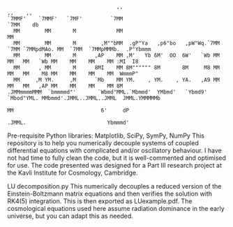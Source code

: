 ```                                                                                                                     
                                   ,,                                                 ,,    ,,                       
`7MMF'    `7MMF'   `7MF'         `7MM                                               `7MM    db                       
  MM        MM       M             MM                                                 MM                             
  MM        MM       M        ,M""bMM  .gP"Ya   ,p6"bo   ,pW"Wq.`7MM  `7MM `7MMpdMAo. MM  `7MM  `7MMpMMMb.  .P"Ybmmm 
  MM        MM       M      ,AP    MM ,M'   Yb 6M'  OO  6W'   `Wb MM    MM   MM   `Wb MM    MM    MM    MM :MI  I8   
  MM      , MM       M      8MI    MM 8M"""""" 8M       8M     M8 MM    MM   MM    M8 MM    MM    MM    MM  WmmmP"   
  MM     ,M YM.     ,M      `Mb    MM YM.    , YM.    , YA.   ,A9 MM    MM   MM   ,AP MM    MM    MM    MM 8M        
.JMMmmmmMMM  `bmmmmd"'       `Wbmd"MML.`Mbmmd'  YMbmd'   `Ybmd9'  `Mbod"YML. MMbmmd'.JMML..JMML..JMML  JMML.YMMMMMb  
                                                                             MM                            6'     dP 
                                                                           .JMML.                          Ybmmmd'   
```
Pre-requisite Python libraries: Matplotlib, SciPy, SymPy, NumPy
This repository is to help you numerically decouple systems of coupled differential equations with complicated 
and/or oscillatory behaviour. I have not had time to fully clean the code, but it is well-commented and optimised 
for use. The code presented was designed for a Part III research project at the Kavli Institute for Cosmology,
Cambridge. 

LU decomposition.py
This numerically decouples a reduced version of the Einstein-Boltzmann matrix equations and then verifies the
solution with RK4(5) integration. This is then exported as LUexample.pdf. The cosmological equations used 
here assume radiation dominance in the early universe, but you can adapt this as needed. 
